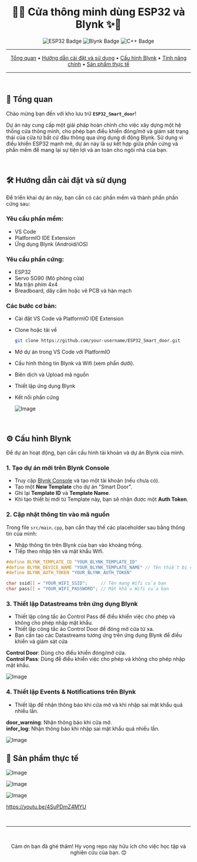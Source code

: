 <div align="center">
  <h1>🚪✨ Cửa thông minh dùng ESP32 và Blynk ✨🚪</h1>
  <p>
    <img src="https://img.shields.io/badge/Vi%20%C4%91i%E1%BB%83u%20khi%E1%BB%83n-ESP32-blueviolet?style=for-the-badge&logo=espressif&logoColor=white" alt="ESP32 Badge">
    <img src="https://img.shields.io/badge/N%E1%BB%81n%20t%E1%BA%A3ng-Blynk-brightgreen?style=for-the-badge&logo=blynk&logoColor=white" alt="Blynk Badge">
    <img src="https://img.shields.io/badge/Ng%C3%B4n%20ng%E1%BB%AF-C%2B%2B-blue?style=for-the-badge&logo=c%2B%2B&logoColor=white" alt="C++ Badge">
  </p>

  ---

  <p>
    <a href="#🚀-tổng-quan">Tổng quan</a> •
    <a href="#🛠️-hướng-dẫn-cài-đặt-và-sử-dụng">Hướng dẫn cài đặt và sử dụng</a> •
    <a href="#⚙️-cấu-hình-blynk">Cấu hình Blynk</a> •
    <a href="#💡-tính-năng-chính">Tính năng chính</a> •
    <a href="#🚩-sản-phẩm-thực-tế">Sản phẩm thực tế</a>
  </p>

  ---
</div>

<br>

## 🚀 Tổng quan

Chào mừng bạn đến với kho lưu trữ **`ESP32_Smart_door`**!

Dự án này cung cấp một giải pháp hoàn chỉnh cho việc xây dựng một hệ thống cửa thông minh, cho phép bạn điều khiển đóng/mở và giám sát trạng thái của cửa từ bất cứ đâu thông qua ứng dụng di động Blynk. Sử dụng vi điều khiển ESP32 mạnh mẽ, dự án này là sự kết hợp giữa phần cứng và phần mềm để mang lại sự tiện lợi và an toàn cho ngôi nhà của bạn.

<br>

## 🛠️ Hướng dẫn cài đặt và sử dụng

Để triển khai dự án này, bạn cần có các phần mềm và thành phần phần cứng sau:

### Yêu cầu phần mềm:
* VS Code
* PlatformIO IDE Extension
* Ứng dụng Blynk (Android/iOS)

### Yêu cầu phần cứng:
* ESP32
* Servo SG90 (Mô phỏng cửa)
* Ma trận phím 4x4
* Breadboard, dây cắm hoặc vẽ PCB và hàn mạch

### Các bước cơ bản:

* Cài đặt VS Code và PlatformIO IDE Extension
* Clone hoặc tải về
    ```bash
    git clone https://github.com/your-username/ESP32_Smart_door.git
    ```
* Mở dự án trong VS Code với PlatformIO
* Cấu hình thông tin Blynk và Wifi (xem phần dưới).
* Biên dịch và Upload mã nguồn
* Thiết lập ứng dụng Blynk
* Kết nối phần cứng

   ![Image](https://github.com/user-attachments/assets/11b66dff-b35e-4c9a-ab23-a85c969d9280)
<br>

## ⚙️ Cấu hình Blynk

Để dự án hoạt động, bạn cần cấu hình tài khoản và dự án Blynk của mình.

### 1. Tạo dự án mới trên Blynk Console
* Truy cập [Blynk Console](https://blynk.cloud/) và tạo một tài khoản (nếu chưa có).
* Tạo một **New Template** cho dự án "Smart Door".
* Ghi lại **Template ID** và **Template Name**.
* Khi tạo thiết bị mới từ Template này, bạn sẽ nhận được một **Auth Token**.

### 2. Cập nhật thông tin vào mã nguồn
Trong file `src/main.cpp`, bạn cần thay thế các placeholder sau bằng thông tin của mình:
* Nhập thông tin trên Blynk của bạn vào khoảng trống.
* Tiếp theo nhập tên và mật khẩu Wifi.
```cpp
#define BLYNK_TEMPLATE_ID "YOUR_BLYNK_TEMPLATE_ID"
#define BLYNK_DEVICE_NAME "YOUR_BLYNK_TEMPLATE_NAME" // Tên thiết bị của bạn
#define BLYNK_AUTH_TOKEN "YOUR_BLYNK_AUTH_TOKEN"

char ssid[] = "YOUR_WIFI_SSID";     // Tên mạng Wifi của bạn
char pass[] = "YOUR_WIFI_PASSWORD"; // Mật khẩu Wifi của bạn
```

### 3. Thiết lập Datastreams trên ứng dụng Blynk
* Thiết lập công tắc ảo Control Pass để điều khiển việc cho phép và không cho phép nhập mật khẩu.
* Thiết lập công tắc ảo Control Door để đóng mở cửa từ xa.
* Bạn cần tạo các Datastreams tương ứng trên ứng dụng Blynk để điều khiển và giám sát cửa

**Control Door**: Dùng cho điều khiển đóng/mở cửa.  
**Control Pass**: Dùng để điều khiển việc cho phép và không cho phép nhập mật khẩu.

![Image](https://github.com/user-attachments/assets/fcbd7521-018a-412e-ab2a-13345259e6de)

### 4. Thiết lập Events & Notifications trên Blynk
* Thiết lập để nhận thông báo khi cửa mở và khi nhập sai mật khẩu quá nhiều lần.
  
**door_warning**: Nhận thông báo khi cửa mở.  
**infor_log**: Nhận thông báo khi nhập sai mật khẩu quá nhiều lần.

![Image](https://github.com/user-attachments/assets/4ab1b57e-5ace-4121-b9c9-64a33b7e6cba)
<br>

## 🚩 Sản phẩm thực tế  
![Image](https://github.com/user-attachments/assets/4d81e4d7-fea2-4c3e-aadd-f5422bfd31a5)  

![Image](https://github.com/user-attachments/assets/b90fe5ab-9323-43b3-8db6-f412df51777b)  

![Image](https://github.com/user-attachments/assets/1ec14359-2239-489c-9ed6-a1922a23d178)  

<a href="Demo">https://youtu.be/4SuPDmZ4MYU</a>

<br>

---

<div align="center">
  <br>
  <p>Cảm ơn bạn đã ghé thăm! Hy vọng repo này hữu ích cho việc học tập và nghiên cứu của bạn. 😊</p>
  </div>
